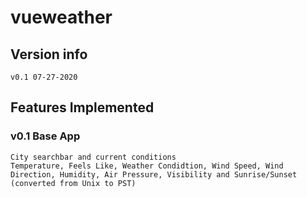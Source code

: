 # vueweather
## Version info
```
v0.1 07-27-2020
```
## Features Implemented
### v0.1 Base App
```
City searchbar and current conditions
Temperature, Feels Like, Weather Condidtion, Wind Speed, Wind Direction, Humidity, Air Pressure, Visibility and Sunrise/Sunset (converted from Unix to PST)
```
